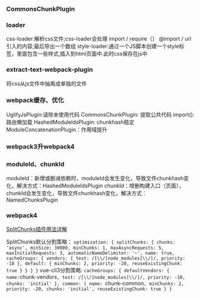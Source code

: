 ### CommonsChunkPlugin


### loader
css-loader:解析css文件;css-loader会处理 import / require（） @import / url 引入的内容;最后导出一个数组
style-loader:通过一个JS脚本创建一个style标签，里面包含一些样式,插入到html页面中.此时css保存在js中

### extract-text-webpack-plugin
将css从js文件中抽离成单独的文件


### webpack缓存、优化
UglifyJsPlugin:请除未使用代码
CommonsChunkPlugin: 提取公共代码
import(): 路由懒加载
HashedModuleIdsPlugin: chunkhash稳定
ModuleConcatenationPlugin：作用域提升

### webpack3升webpack4


### moduleId、chunkId
moduleId：新增或删减依赖时，moduleId会发生变化，导致文件chunkhash变化，解决方式：HashedModuleIdsPlugin
chunkId：增删构建入口（页面），chunkId会发生变化，导致文件chunkhash变化，解决方式：NamedChunksPlugin


### webpack4

[SplitChunks插件用法详解](https://juejin.cn/post/6844904198023168013#heading-1)

SplitChunks默认分割策略：
`
optimization: {
  splitChunks: {
    chunks: 'async',
    minSize: 30000,
    minChunks: 1,
    maxAsyncRequests: 5,
    maxInitialRequests: 3,
    automaticNameDelimiter: '~',
    name: true,
    cacheGroups: {
      vendors: {
        test: /[\\/]node_modules[\\/]/,
        priority: -10
      },
      default: {
        minChunks: 2,
        priority: -20,
        reuseExistingChunk: true
      }
    }
  }
}
`
vue-cli3分割策略:
`
 cacheGroups: {
  defaultVendors: {
    name: `chunk-vendors`,
    test: /[\\/]node_modules[\\/]/,
    priority: -10,
    chunks: 'initial'
  },
  common: {
    name: `chunk-common`,
    minChunks: 2,
    priority: -20,
    chunks: 'initial',
    reuseExistingChunk: true
  }
}
`
